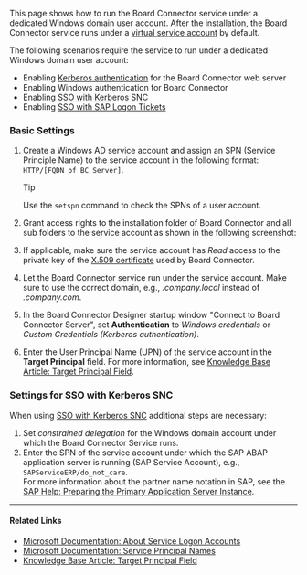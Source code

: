 This page shows how to run the Board Connector service under a dedicated Windows domain user account. After the installation, the Board Connector service runs under a [virtual service account](https://learn.microsoft.com/en-us/windows-server/identity/ad-ds/manage/understand-service-accounts#virtual-accounts) by default.

The following scenarios require the service to run under a dedicated Windows domain user account:

- Enabling [Kerberos authentication](../../access-restrictions/restrict-server-access/#restrict-access-to-windows-ad-users-kerberos-authentication) for the Board Connector web server
- Enabling Windows authentication for Board Connector
- Enabling [SSO with Kerberos SNC](../../../knowledge-base/sso-with-kerberos-snc/)
- Enabling [SSO with SAP Logon Tickets](../../../knowledge-base/sso-with-logon-ticket/)

### Basic Settings

1. Create a Windows AD service account and assign an SPN (Service Principle Name) to the service account in the following format: `HTTP/[FQDN of BC Server]`.

   Tip

   Use the `setspn` command to check the SPNs of a user account.

1. Grant access rights to the installation folder of Board Connector and all sub folders to the service account as shown in the following screenshot:

1. If applicable, make sure the service account has *Read* access to the private key of the [X.509 certificate](../../access-restrictions/install-x.509-certificate/) used by Board Connector.

1. Let the Board Connector service run under the service account. Make sure to use the correct domain, e.g., *.company.local* instead of *.company.com*.

1. In the Board Connector Designer startup window "Connect to Board Connector Server", set **Authentication** to *Windows credentials* or *Custom Credentials (Kerberos authentication)*.

1. Enter the User Principal Name (UPN) of the service account in the **Target Principal** field. For more information, see [Knowledge Base Article: Target Principal Field](../../../knowledge-base/target-principal-TPN/).

### Settings for SSO with Kerberos SNC

When using [SSO with Kerberos SNC](../../../knowledge-base/sso-with-kerberos-snc/) additional steps are necessary:

1. Set *constrained delegation* for the Windows domain account under which the Board Connector Service runs.
1. Enter the SPN of the service account under which the SAP ABAP application server is running (SAP Service Account), e.g., `SAPServiceERP/do_not_care`.\
   For more information about the partner name notation in SAP, see the [SAP Help: Preparing the Primary Application Server Instance](https://help.sap.com/viewer/e815bb97839a4d83be6c4fca48ee5777/7.5.9/en-US/440ebb40b9920d1be10000000a114a6b.html).

______________________________________________________________________

#### Related Links

- [Microsoft Documentation: About Service Logon Accounts](https://docs.microsoft.com/en-us/windows/win32/ad/about-service-logon-accounts)
- [Microsoft Documentation: Service Principal Names](https://docs.microsoft.com/en-us/windows/win32/ad/service-principal-names)
- [Knowledge Base Article: Target Principal Field](../../../knowledge-base/target-principal-TPN/)
